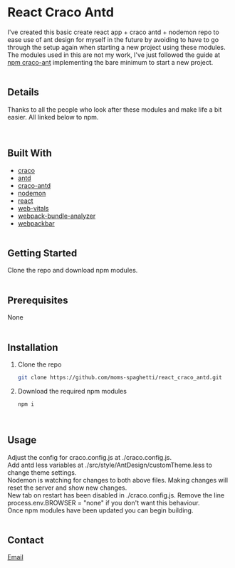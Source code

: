 # React Craco Antd

I've created this basic create react app + craco antd + nodemon repo to ease use of ant design for myself in the future by avoiding to have to go through the setup again when starting a new project using these modules. The modules used in this are not my work, I've just followed the guide at [npm craco-ant](https://www.npmjs.com/package/craco-antd) implementing the bare minimum to start a new project.\
<br/>

## Details

Thanks to all the people who look after these modules and make life a bit easier. All linked below to npm.

<br/>

## Built With

- [craco](https://www.npmjs.com/package/craco)
- [antd](https://www.npmjs.com/package/antd)
- [craco-antd](https://www.npmjs.com/package/craco-antd)
- [nodemon](https://www.npmjs.com/package/nodemon)
- [react](https://www.npmjs.com/package/create-react-app)
- [web-vitals](https://www.npmjs.com/package/web-vitals)
- [webpack-bundle-analyzer](https://www.npmjs.com/package/webpack-bundle-analyzer)
- [webpackbar](https://www.npmjs.com/package/webpackbar)
  <br/><br/>

## Getting Started

Clone the repo and download npm modules.
<br/><br/>

## Prerequisites

None
<br/><br/>

## Installation

1. Clone the repo
   ```sh
   git clone https://github.com/moms-spaghetti/react_craco_antd.git
   ```
2. Download the required npm modules
   ```sh
   npm i
   ```
   <br/>

## Usage

Adjust the config for craco.config.js at ./craco.config.js.\
Add antd less variables at ./src/style/AntDesign/customTheme.less to change theme settings.\
Nodemon is watching for changes to both above files. Making changes will reset the server and show new changes.\
New tab on restart has been disabled in ./craco.config.js. Remove the line process.env.BROWSER = "none" if you don't want this behaviour.\
Once npm modules have been updated you can begin building.
<br/><br/>

## Contact

[Email](mailto:williamedwards36@aol.com)
<br/><br/>
